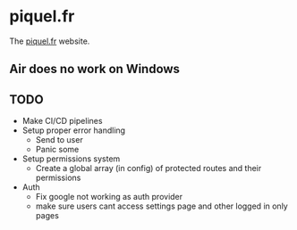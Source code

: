 # piquel.fr

The [piquel.fr](https://piquel.fr) website.

## Air does no work on Windows

## TODO

- Make CI/CD pipelines
- Setup proper error handling
  - Send to user
  - Panic some
- Setup permissions system
  - Create a global array (in config) of protected routes and their permissions
- Auth
  - Fix google not working as auth provider
  - make sure users cant access settings page and other logged in only pages
